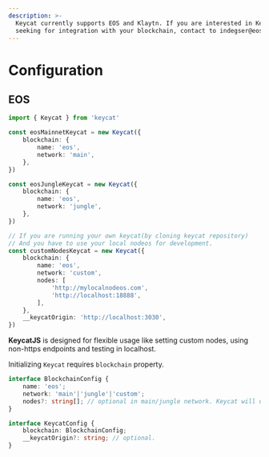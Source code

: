 ```yaml
---
description: >-
  Keycat currently supports EOS and Klaytn. If you are interested in Keycat and
  seeking for integration with your blockchain, contact to indegser@eosdaq.com
---
```


# Configuration

## EOS

```typescript
import { Keycat } from 'keycat'

const eosMainnetKeycat = new Keycat({
    blockchain: {
        name: 'eos',
        network: 'main',
    },
})

const eosJungleKeycat = new Keycat({
    blockchain: {
        name: 'eos',
        network: 'jungle',
    },
})

// If you are running your own keycat(by cloning keycat repository)
// And you have to use your local nodeos for development.
const customNodesKeycat = new Keycat({
    blockchain: {
        name: 'eos',
        network: 'custom',
        nodes: [
            'http://mylocalnodeos.com',
            'http://localhost:18888',
        ],
    },
    __keycatOrigin: 'http://localhost:3030',
})

```

**KeycatJS** is designed for flexible usage like setting custom nodes, using non-https endpoints and testing in localhost.

Initializing `Keycat` requires `blockchain` property.

```typescript
interface BlockchainConfig {
    name: 'eos';
    network: 'main'|'jungle'|'custom';
    nodes?: string[]; // optional in main/jungle network. Keycat will use pre-defined nodes for those networks.
}

interface KeycatConfig {
    blockchain: BlockchainConfig;
    __keycatOrigin?: string; // optional.
}
```



